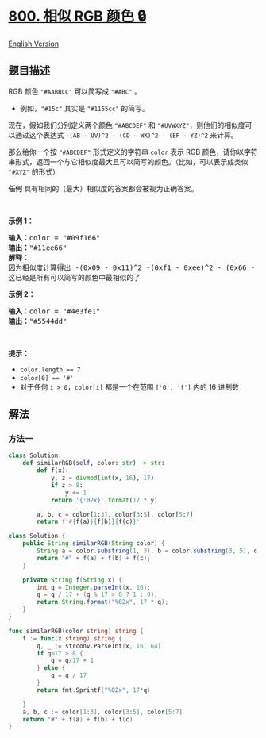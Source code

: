 # [800. 相似 RGB 颜色 🔒](https://leetcode.cn/problems/similar-rgb-color)

[English Version](/solution/0800-0899/0800.Similar%20RGB%20Color/README_EN.md)

<!-- tags:数学,字符串,枚举 -->

## 题目描述

<!-- 这里写题目描述 -->

<p>RGB 颜色 <code>"#AABBCC"</code>&nbsp;可以简写成&nbsp;<code>"#ABC"</code> 。</p>

<ul>
	<li>例如，<code>"#15c"</code>&nbsp;其实是&nbsp;<code>"#1155cc"</code> 的简写。</li>
</ul>

<p>现在，假如我们分别定义两个颜色 <code>"#ABCDEF"</code>&nbsp;和&nbsp;<code>"#UVWXYZ"</code>，则他们的相似度可以通过这个表达式&nbsp;<code>-(AB - UV)^2 -&nbsp;(CD - WX)^2 -&nbsp;(EF - YZ)^2</code>&nbsp;来计算。</p>

<p>那么给你一个按 <code>"#ABCDEF"</code> 形式定义的字符串 <code>color</code> 表示 RGB 颜色，请你以字符串形式，返回一个与它相似度最大且可以简写的颜色。（比如，可以表示成类似 <code>"#XYZ"</code> 的形式）</p>

<p><strong>任何</strong> 具有相同的（最大）相似度的答案都会被视为正确答案。</p>

<p>&nbsp;</p>

<p><strong>示例 1：</strong></p>

<pre>
<strong>输入：</strong>color = "#09f166"
<strong>输出：</strong>"#11ee66"
<strong>解释：</strong> 
因为相似度计算得出 -(0x09 - 0x11)^2 -(0xf1 - 0xee)^2 - (0x66 - 0x66)^2 = -64 -9 -0 = -73
这已经是所有可以简写的颜色中最相似的了
</pre>

<p><strong>示例 2：</strong></p>

<pre>
<strong>输入：</strong>color = "#4e3fe1"
<strong>输出：</strong>"#5544dd"
</pre>

<p>&nbsp;</p>

<p><strong>提示：</strong></p>

<ul>
	<li><code>color.length == 7</code></li>
	<li><code>color[0] == '#'</code></li>
	<li>对于任何 <code>i &gt; 0</code>，<code>color[i]</code> 都是一个在范围 <code>['0', 'f']</code> 内的 16 进制数</li>
</ul>

## 解法

### 方法一

<!-- tabs:start -->

```python
class Solution:
    def similarRGB(self, color: str) -> str:
        def f(x):
            y, z = divmod(int(x, 16), 17)
            if z > 8:
                y += 1
            return '{:02x}'.format(17 * y)

        a, b, c = color[1:3], color[3:5], color[5:7]
        return f'#{f(a)}{f(b)}{f(c)}'
```

```java
class Solution {
    public String similarRGB(String color) {
        String a = color.substring(1, 3), b = color.substring(3, 5), c = color.substring(5, 7);
        return "#" + f(a) + f(b) + f(c);
    }

    private String f(String x) {
        int q = Integer.parseInt(x, 16);
        q = q / 17 + (q % 17 > 8 ? 1 : 0);
        return String.format("%02x", 17 * q);
    }
}
```

```go
func similarRGB(color string) string {
	f := func(x string) string {
		q, _ := strconv.ParseInt(x, 16, 64)
		if q%17 > 8 {
			q = q/17 + 1
		} else {
			q = q / 17
		}
		return fmt.Sprintf("%02x", 17*q)

	}
	a, b, c := color[1:3], color[3:5], color[5:7]
	return "#" + f(a) + f(b) + f(c)
}
```

<!-- tabs:end -->

<!-- end -->

